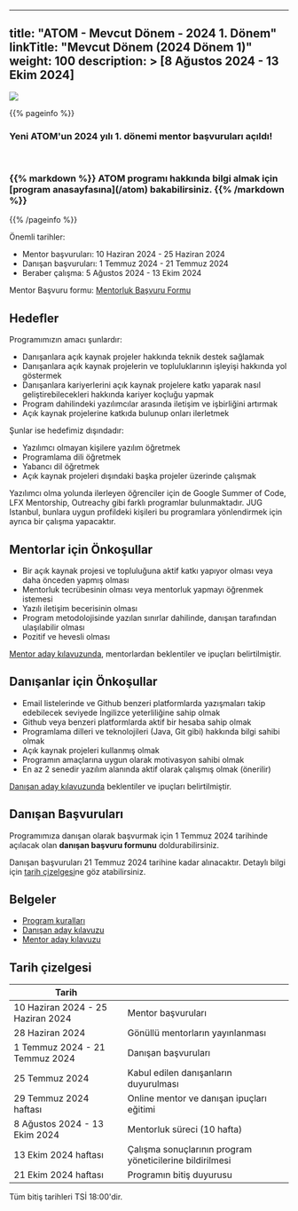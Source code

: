 
---
title: "ATOM - Mevcut Dönem - 2024 1. Dönem"
linkTitle: "Mevcut Dönem (2024 Dönem 1)"
weight: 100
description: >
  [8 Ağustos 2024 - 13 Ekim 2024]
---

<img src="/images/atom-logo-horizontal-800x251.png" style="max-height: 200px; text-align: center;"/>

{{% pageinfo %}}

<h3>
    <span class="badge text-bg-primary">Yeni</span>
    ATOM'un 2024 yılı 1. dönemi mentor başvuruları açıldı!
</h3>

<br/>

<h3>
{{% markdown %}}
ATOM programı hakkında bilgi almak için [program anasayfasına](/atom) bakabilirsiniz.
{{% /markdown %}}
</h3>

{{% /pageinfo %}}

Önemli tarihler:
- Mentor başvuruları: 10 Haziran 2024 - 25 Haziran 2024
- Danışan başvuruları: 1 Temmuz 2024 - 21 Temmuz 2024
- Beraber çalışma: 5 Ağustos 2024 - 13 Ekim 2024

Mentor Başvuru formu: [Mentorluk Başvuru Formu](https://forms.gle/nfM3KzYf4J5PyoNt8)

## Hedefler

Programımızın amacı şunlardır:
- Danışanlara açık kaynak projeler hakkında teknik destek sağlamak
- Danışanlara açık kaynak projelerin ve topluluklarının işleyişi hakkında yol göstermek
- Danışanlara kariyerlerini açık kaynak projelere katkı yaparak nasıl geliştirebilecekleri hakkında kariyer koçluğu yapmak
- Program dahilindeki yazılımcılar arasında iletişim ve işbirliğini artırmak
- Açık kaynak projelerine katkıda bulunup onları ilerletmek

Şunlar ise hedefimiz dışındadır:
- Yazılımcı olmayan kişilere yazılım öğretmek
- Programlama dili öğretmek
- Yabancı dil öğretmek
- Açık kaynak projeleri dışındaki başka projeler üzerinde çalışmak

Yazılımcı olma yolunda ilerleyen öğrenciler için de Google Summer of Code, LFX Mentorship, Outreachy gibi farklı programlar bulunmaktadır. JUG Istanbul, bunlara uygun profildeki kişileri bu programlara yönlendirmek için ayrıca bir çalışma yapacaktır.

## Mentorlar için Önkoşullar

- Bir açık kaynak projesi ve topluluğuna aktif katkı yapıyor olması veya daha önceden yapmış olması
- Mentorluk tecrübesinin olması veya mentorluk yapmayı öğrenmek istemesi
- Yazılı iletişim becerisinin olması
- Program metodolojisinde yazılan sınırlar dahilinde, danışan tarafından ulaşılabilir olması
- Pozitif ve hevesli olması

[Mentor aday kılavuzunda](/atom/docs/mentor-candidate-guide), mentorlardan beklentiler ve ipuçları belirtilmiştir.

## Danışanlar için Önkoşullar

- Email listelerinde ve Github benzeri platformlarda yazışmaları takip edebilecek seviyede İngilizce yeterliliğine sahip olmak
- Github veya benzeri platformlarda aktif bir hesaba sahip olmak
- Programlama dilleri ve teknolojileri (Java, Git gibi) hakkında bilgi sahibi olmak
- Açık kaynak projeleri kullanmış olmak
- Programın amaçlarına uygun olarak motivasyon sahibi olmak
- En az 2 senedir yazılım alanında aktif olarak çalışmış olmak (önerilir)

[Danışan aday kılavuzunda](/atom/docs/mentee-candidate-guide/) beklentiler ve ipuçları belirtilmiştir.

## Danışan Başvuruları

Programımıza danışan olarak başvurmak için 1 Temmuz 2024 tarihinde açılacak olan **danışan başvuru formunu** doldurabilirsiniz.

Danışan başvuruları 21 Temmuz 2024 tarihine kadar alınacaktır. Detaylı bilgi için [tarih çizelgesi](#tarih-çizelgesi)ne göz atabilirsiniz.

## Belgeler

- [Program kuralları](/atom/docs/program-rules/)
- [Danışan aday kılavuzu](/atom/docs/mentee-candidate-guide/)
- [Mentor aday kılavuzu](/atom/docs/mentor-candidate-guide/)


## Tarih çizelgesi

| Tarih                             |                                                          |
|-----------------------------------|----------------------------------------------------------|
| 10 Haziran 2024 - 25 Haziran 2024 | Mentor başvuruları                                       |
| 28 Haziran 2024                   | Gönüllü mentorların yayınlanması                         |
| 1 Temmuz 2024 - 21 Temmuz 2024    | Danışan başvuruları                                      |
| 25 Temmuz 2024                    | Kabul edilen danışanların duyurulması                    |
| 29 Temmuz 2024 haftası            | Online mentor ve danışan ipuçları eğitimi                |
| 8 Ağustos 2024 - 13 Ekim 2024     | Mentorluk süreci (10 hafta)                              |
| 13 Ekim 2024 haftası              | Çalışma sonuçlarının program yöneticilerine bildirilmesi |
| 21 Ekim 2024 haftası              | Programın bitiş duyurusu                                 |                                       

Tüm bitiş tarihleri TSİ 18:00'dir.
